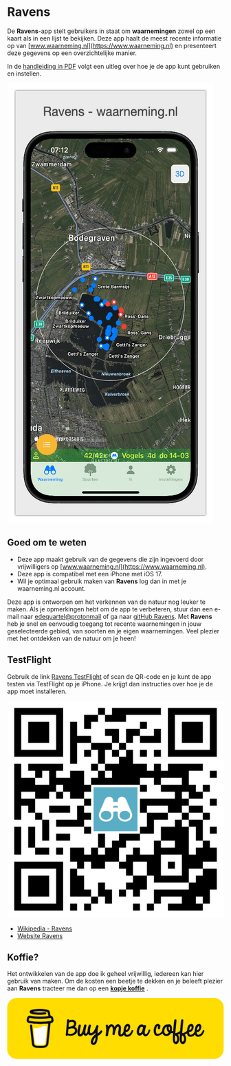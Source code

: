 # Ravens

De **Ravens**-app stelt gebruikers in staat om **waarnemingen** zowel op een kaart als in een lijst te bekijken. Deze app haalt de meest recente informatie op van [www.waarneming.nl](https://www.waarneming.nl) en presenteert deze gegevens op een overzichtelijke manier. 

In de [handleiding in PDF](./images/manual.pdf) volgt een uitleg over hoe je de app kunt gebruiken en instellen.

![Ravens](./images/01ravens.png)

## Goed om te weten
- Deze app maakt gebruik van de gegevens die zijn ingevoerd door vrijwilligers op [www.waarneming.nl](https://www.waarneming.nl). 
- Deze app is compatibel met een iPhone met iOS 17. 
- Wil je optimaal gebruik maken van **Ravens** log dan in met je waarneming.nl account.

Deze app is ontworpen om het verkennen van de natuur nog leuker te maken. Als je opmerkingen hebt om de app te verbeteren, stuur dan een e-mail naar [edequartel@protonmail](mailto:edequartel@protonmail) of ga naar [gitHub Ravens](https://github.com/edequartel/Ravens). Met **Ravens** heb je snel en eenvoudig toegang tot recente waarnemingen in jouw geselecteerde gebied, van soorten en je eigen waarnemingen. Veel plezier met het ontdekken van de natuur om je heen!

## TestFlight
Gebruik de link [Ravens TestFlight](https://testflight.apple.com/join/TzVrvU1x) of scan de QR-code en je kunt de app testen via TestFlight op je iPhone. Je krijgt dan instructies over hoe je de app moet installeren.

![QR-code](./images/QRCode.png)

* [Wikipedia - Ravens](https://en.wikipedia.org/wiki/Huginn_and_Muninn)
* [Website Ravens](https://edequartel.github.io/Ravens)

## Koffie?
Het ontwikkelen van de app doe ik geheel vrijwillig, iedereen kan hier gebruik van maken. Om de kosten een beetje te dekken en je beleeft plezier aan **Ravens** tracteer me dan op een [**kopje koffie**](https://www.buymeacoffee.com/4f4r4t6ytba) .

[![Kopje koffie](./images/bmc-button.png)](https://www.buymeacoffee.com/4f4r4t6ytba)
